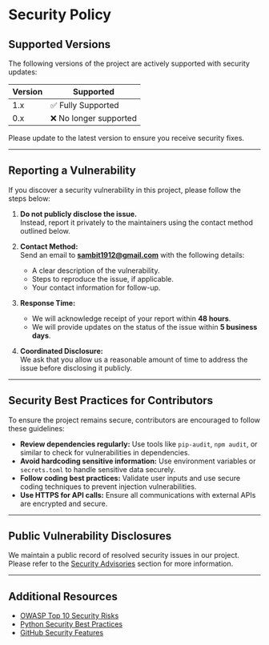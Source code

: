 # Security Policy

## Supported Versions

The following versions of the project are actively supported with security updates:

| Version | Supported          |
|---------|--------------------|
| 1.x     | ✅ Fully Supported |
| 0.x     | ❌ No longer supported |

Please update to the latest version to ensure you receive security fixes.

---

## Reporting a Vulnerability

If you discover a security vulnerability in this project, please follow the steps below:

1. **Do not publicly disclose the issue.**  
   Instead, report it privately to the maintainers using the contact method outlined below.

2. **Contact Method:**  
   Send an email to **sambit1912@gmail.com** with the following details:
   - A clear description of the vulnerability.
   - Steps to reproduce the issue, if applicable.
   - Your contact information for follow-up.

3. **Response Time:**  
   - We will acknowledge receipt of your report within **48 hours**.
   - We will provide updates on the status of the issue within **5 business days**.

4. **Coordinated Disclosure:**  
   We ask that you allow us a reasonable amount of time to address the issue before disclosing it publicly.

---

## Security Best Practices for Contributors

To ensure the project remains secure, contributors are encouraged to follow these guidelines:

- **Review dependencies regularly:** Use tools like `pip-audit`, `npm audit`, or similar to check for vulnerabilities in dependencies.
- **Avoid hardcoding sensitive information:** Use environment variables or `secrets.toml` to handle sensitive data securely.
- **Follow coding best practices:** Validate user inputs and use secure coding techniques to prevent injection vulnerabilities.
- **Use HTTPS for API calls:** Ensure all communications with external APIs are encrypted and secure.

---

## Public Vulnerability Disclosures

We maintain a public record of resolved security issues in our project. Please refer to the [Security Advisories](https://github.com/yourusername/yourproject/security/advisories) section for more information.

---

## Additional Resources

- [OWASP Top 10 Security Risks](https://owasp.org/www-project-top-ten/)
- [Python Security Best Practices](https://realpython.com/python-security/)
- [GitHub Security Features](https://docs.github.com/en/code-security)
